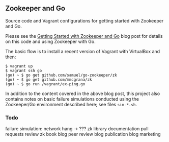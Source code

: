 ## Zookeeper and Go

Source code and Vagrant configurations for getting started with
Zookeeper and Go.

Please see the [Getting Started with Zookeeper and Go](https://mmcgrana.github.io/.../getting-started-with-zookeeper-and-go.html)
blog post for details on this code and using Zookeeper with Go.

The basic flow is to install a recent version of Vagrant with
VirtualBox and then:

```console
$ vagrant up
$ vagrant ssh go
(go) ~ $ go get github.com/samuel/go-zookeeper/zk
(go) ~ $ go get github.com/mmcgrana/zk
(go) ~ $ go run /vagrant/ex-ping.go
```

In addition to the content covered in the above blog post, this
project also contains notes on basic failure simulations conducted
using the Zookeeper/Go environment described here; see files
`sim-*.sh`.

### Todo

failure simulation: network hang
  -> ???
zk library documentation pull requests
review zk book
blog peer review
blog publication
blog marketing
